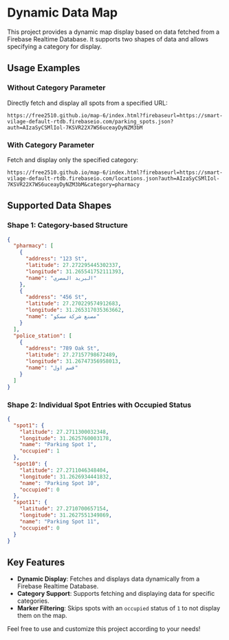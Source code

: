 
# Dynamic Data Map

This project provides a dynamic map display based on data fetched from a Firebase Realtime Database. It supports two shapes of data and allows specifying a category for display.

## Usage Examples

### Without Category Parameter

Directly fetch and display all spots from a specified URL:

```
https://free2510.github.io/map-6/index.html?firebaseurl=https://smart-vilage-default-rtdb.firebaseio.com/parking_spots.json?auth=AIzaSyCSMlIol-7KSVR22X7WS6uceayDyNZM3bM
```

### With Category Parameter

Fetch and display only the specified category:

```
https://free2510.github.io/map-6/index.html?firebaseurl=https://smart-vilage-default-rtdb.firebaseio.com/locations.json?auth=AIzaSyCSMlIol-7KSVR22X7WS6uceayDyNZM3bM&category=pharmacy
```

## Supported Data Shapes

### Shape 1: Category-based Structure

```json
{
  "pharmacy": [
    {
      "address": "123 St",
      "latitude": 27.272295445302337,
      "longitude": 31.265541752111393,
      "name": "البريد المصري"
    },
    {
      "address": "456 St",
      "latitude": 27.270229574912683,
      "longitude": 31.265317035363662,
      "name": "مصنع شركة سسكو"
    }
  ],
  "police_station": [
    {
      "address": "789 Oak St",
      "latitude": 27.27157798672489,
      "longitude": 31.26747356958013,
      "name": "قسم اول"
    }
  ]
}
```

### Shape 2: Individual Spot Entries with Occupied Status

```json
{
  "spot1": {
    "latitude": 27.2711300032348,
    "longitude": 31.2625760003178,
    "name": "Parking Spot 1",
    "occupied": 1
  },
  "spot10": {
    "latitude": 27.2711046348404,
    "longitude": 31.2626934441832,
    "name": "Parking Spot 10",
    "occupied": 0
  },
  "spot11": {
    "latitude": 27.2710700657154,
    "longitude": 31.2627551349869,
    "name": "Parking Spot 11",
    "occupied": 0
  }
}
```

## Key Features

- **Dynamic Display**: Fetches and displays data dynamically from a Firebase Realtime Database.
- **Category Support**: Supports fetching and displaying data for specific categories.
- **Marker Filtering**: Skips spots with an `occupied` status of `1` to not display them on the map.

Feel free to use and customize this project according to your needs!
